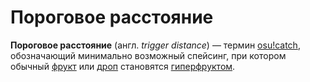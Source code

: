 # Пороговое расстояние

**Пороговое расстояние** (англ. *trigger distance*) — термин [osu!catch](/wiki/Game_mode/osu!catch), обозначающий минимально возможный спейсинг, при котором обычный [фрукт](/wiki/Hit_object/Fruit) или [дроп](/wiki/Hit_object/Juice_stream#drop) становятся [гиперфруктом](/wiki/Hit_object/Hyperfruit).
